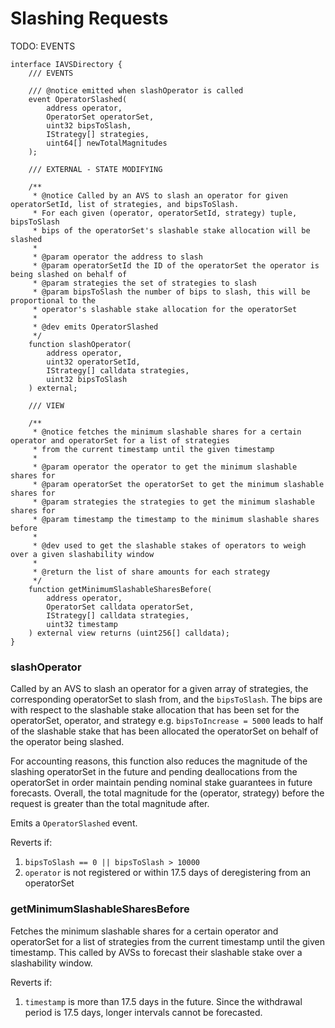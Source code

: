 # Slashing Requests

TODO: EVENTS

```solidity
interface IAVSDirectory {
    /// EVENTS

    /// @notice emitted when slashOperator is called
    event OperatorSlashed(
        address operator,
        OperatorSet operatorSet,
        uint32 bipsToSlash,
        IStrategy[] strategies,
        uint64[] newTotalMagnitudes
    );

    /// EXTERNAL - STATE MODIFYING

    /**
     * @notice Called by an AVS to slash an operator for given operatorSetId, list of strategies, and bipsToSlash.
     * For each given (operator, operatorSetId, strategy) tuple, bipsToSlash
     * bips of the operatorSet's slashable stake allocation will be slashed
     *
     * @param operator the address to slash
     * @param operatorSetId the ID of the operatorSet the operator is being slashed on behalf of
     * @param strategies the set of strategies to slash
     * @param bipsToSlash the number of bips to slash, this will be proportional to the
     * operator's slashable stake allocation for the operatorSet
     *
     * @dev emits OperatorSlashed
     */
    function slashOperator(
        address operator,
        uint32 operatorSetId,
        IStrategy[] calldata strategies,
        uint32 bipsToSlash
    ) external;

    /// VIEW

    /**
     * @notice fetches the minimum slashable shares for a certain operator and operatorSet for a list of strategies
     * from the current timestamp until the given timestamp
     *
     * @param operator the operator to get the minimum slashable shares for
     * @param operatorSet the operatorSet to get the minimum slashable shares for
     * @param strategies the strategies to get the minimum slashable shares for
     * @param timestamp the timestamp to the minimum slashable shares before
     *
     * @dev used to get the slashable stakes of operators to weigh over a given slashability window
     *
     * @return the list of share amounts for each strategy
     */
    function getMinimumSlashableSharesBefore(
        address operator,
        OperatorSet calldata operatorSet,
        IStrategy[] calldata strategies,
        uint32 timestamp
    ) external view returns (uint256[] calldata);
}
```

### slashOperator

Called by an AVS to slash an operator for a given array of strategies, the corresponding operatorSet to slash from, and the `bipsToSlash`. The bips are with respect to the slashable stake allocation that has been set for the operatorSet, operator, and strategy e.g. `bipsToIncrease = 5000`  leads to half of the slashable stake that has been allocated the operatorSet on behalf of the operator being slashed.

For accounting reasons, this function also reduces the magnitude of the slashing operatorSet in the future and pending deallocations from the operatorSet in order maintain pending nominal stake guarantees in future forecasts. Overall, the total magnitude for the (operator, strategy) before the request is greater than the total magnitude after. 

Emits a `OperatorSlashed` event.

Reverts if:

1. `bipsToSlash == 0 || bipsToSlash > 10000`
2. `operator` is not registered or within 17.5 days of deregistering from an operatorSet

### getMinimumSlashableSharesBefore

Fetches the minimum slashable shares for a certain operator and operatorSet for a list of strategies from the current timestamp until the given timestamp. This called by AVSs to forecast their slashable stake over a slashability window.

Reverts if:

1. `timestamp` is more than 17.5 days in the future. Since the withdrawal period is 17.5 days, longer intervals cannot be forecasted.